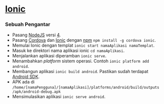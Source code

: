 # [Ionic](http://ionicframework.com)
### Sebuah Pengantar

* Pasang [NodeJS](https://nodejs.org) versi [4](https://nodejs.org/dist/latest-v4.x/).
* Pasang [Cordova](https://cordova.apache.org/) dan [Ionic](http://ionicframework.com) dengan [npm](https://www.npmjs.com/) `npm install -g cordova ionic`.
* Memulai Ionic dengan templat `ionic start namaAplikasi namaTemplat`.
* Masuk ke direktori nama aplikasi ionic `cd namaAplikasi`.
* Menjalankan aplikasi diperamban `ionic serve`.
* Menambahkan *platform* sistem operasi. Contoh `ionic platform add android`.
* Membangun aplikasi `ionic build android`. Pastikan sudah terdapat [Android SDK](http://developer.android.com/sdk/index.html).
* APK ada di `/home/[namaPengguna]/[namaAplikasi]/platforms/android/build/outputs/apk/android-debug.apk`
* Mensimulasikan aplikasi `ionic serve android`.
